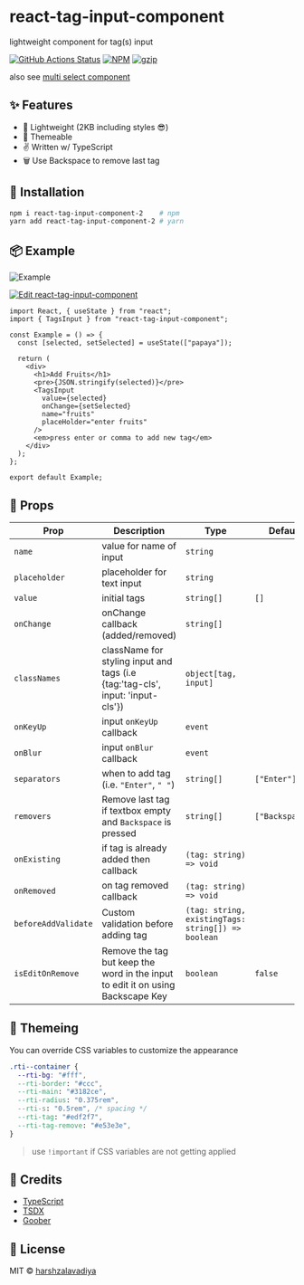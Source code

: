 # react-tag-input-component

lightweight component for tag(s) input

[![GitHub Actions Status](https://github.com/harshzalavadiya/react-tag-input-component/workflows/CI/badge.svg)](https://github.com/harshzalavadiya/react-tag-input-component/actions)
[![NPM](https://img.shields.io/npm/v/react-tag-input-component.svg)](https://npm.im/react-tag-input-component)
[![gzip](https://badgen.net/bundlephobia/minzip/react-tag-input-component@latest)](https://bundlephobia.com/result?p=react-tag-input-component@latest)

also see [multi select component](https://github.com/harshzalavadiya/react-multi-select-component)

## ✨ Features

- 🍃 Lightweight (2KB including styles 😎)
- 💅 Themeable
- ✌ Written w/ TypeScript
- 🗑️ Use Backspace to remove last tag

## 🔧 Installation

```bash
npm i react-tag-input-component-2    # npm
yarn add react-tag-input-component-2 # yarn
```

## 📦 Example

![Example](https://user-images.githubusercontent.com/5774849/179722762-4d7feef6-52af-4662-ba97-129191fb4f26.gif)

[![Edit react-tag-input-component](https://codesandbox.io/static/img/play-codesandbox.svg)](https://codesandbox.io/s/react-tag-input-component-rgf97?fontsize=14&hidenavigation=1&theme=dark)

```tsx
import React, { useState } from "react";
import { TagsInput } from "react-tag-input-component";

const Example = () => {
  const [selected, setSelected] = useState(["papaya"]);

  return (
    <div>
      <h1>Add Fruits</h1>
      <pre>{JSON.stringify(selected)}</pre>
      <TagsInput
        value={selected}
        onChange={setSelected}
        name="fruits"
        placeHolder="enter fruits"
      />
      <em>press enter or comma to add new tag</em>
    </div>
  );
};

export default Example;
```

## 👀 Props

| Prop                | Description                                                                     | Type                                               | Default         |
| ------------------- | ------------------------------------------------------------------------------- | -------------------------------------------------- | --------------- |
| `name`              | value for name of input                                                         | `string`                                           |                 |
| `placeholder`       | placeholder for text input                                                      | `string`                                           |                 |
| `value`             | initial tags                                                                    | `string[]`                                         | `[]`            |
| `onChange`          | onChange callback (added/removed)                                               | `string[]`                                         |                 |
| `classNames`        | className for styling input and tags (i.e {tag:'tag-cls', input: 'input-cls'})  | `object[tag, input]`                               |                 |
| `onKeyUp`           | input `onKeyUp` callback                                                        | `event`                                            |                 |
| `onBlur`            | input `onBlur` callback                                                         | `event`                                            |                 |
| `separators`         | when to add tag (i.e. `"Enter"`, `" "`)                                        | `string[]`                                         | `["Enter"]`     |
| `removers`          | Remove last tag if textbox empty and `Backspace` is pressed                     | `string[]`                                         | `["Backspace"]` |
| `onExisting`        | if tag is already added then callback                                           | `(tag: string) => void`                            |                 |
| `onRemoved`         | on tag removed callback                                                         | `(tag: string) => void`                            |                 |
| `beforeAddValidate` | Custom validation before adding tag                                             | `(tag: string, existingTags: string[]) => boolean` |                 |
| `isEditOnRemove`    | Remove the tag but keep the word in the input to edit it on using Backscape Key | `boolean`                                          | `false`         |

## 💅 Themeing

You can override CSS variables to customize the appearance

```css
.rti--container {
  --rti-bg: "#fff",
  --rti-border: "#ccc",
  --rti-main: "#3182ce",
  --rti-radius: "0.375rem",
  --rti-s: "0.5rem", /* spacing */
  --rti-tag: "#edf2f7",
  --rti-tag-remove: "#e53e3e",
}
```

> use `!important` if CSS variables are not getting applied

## 🤠 Credits

- [TypeScript](https://github.com/microsoft/typescript)
- [TSDX](https://github.com/jaredpalmer/tsdx)
- [Goober](https://github.com/cristianbote/goober)

## 📜 License

MIT &copy; [harshzalavadiya](https://github.com/harshzalavadiya)
